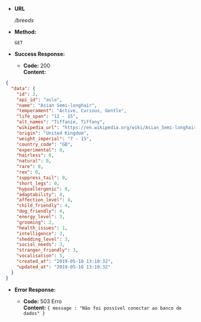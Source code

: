 
* **URL**

  _/breeds_

* **Method:**

  `GET`

* **Success Response:**

  * **Code:** 200 <br />
    **Content:** 
```json
{
  "data": {
    "id": 2,
    "api_id": "aslo",
    "name": "Asian Semi-longhair",
    "temperament": "Active, Curious, Gentle",
    "life_span": "12 - 15",
    "alt_names": "Tiffanie, Tiffany",
    "wikipedia_url": "https://en.wikipedia.org/wiki/Asian_Semi-longhair",
    "origin": "United Kingdom",
    "weight_imperial": "7 - 15",
    "country_code": "GB",
    "experimental": 0,
    "hairless": 0,
    "natural": 0,
    "rare": 0,
    "rex": 0,
    "suppress_tail": 0,
    "short_legs": 0,
    "hypoallergenic": 0,
    "adaptability": 4,
    "affection_level": 4,
    "child_friendly": 4,
    "dog_friendly": 4,
    "energy_level": 3,
    "grooming": 2,
    "health_issues": 1,
    "intelligence": 3,
    "shedding_level": 3,
    "social_needs": 3,
    "stranger_friendly": 3,
    "vocalisation": 5,
    "created_at": "2019-05-10 13:10:32",
    "updated_at": "2019-05-10 13:10:32"
  }
}
```
 
* **Error Response:**

  * **Code:** 503 Erro  <br />
    **Content:** `{ message : "Não foi possível conectar ao banco de dados" }`

